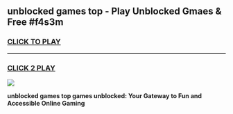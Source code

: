
## unblocked games top - Play Unblocked Gmaes & Free #f4s3m
<h3>
<a href="https://premium.freeplayer.one?title=unblocked_games_top&ref=01M">CLICK TO PLAY</a></h3>
<hr>

<h3>
<a href="https://premium.freeplayer.one?title=unblocked_games_top&ref=01M">CLICK 2 PLAY</a>
  
</h3>

<a href="https://premium.freeplayer.one?title=unblocked_games_top&ref=01M"><img src="https://clearcache.store/games.png"></a>


**unblocked games top games unblocked: Your Gateway to Fun and Accessible Online Gaming**
